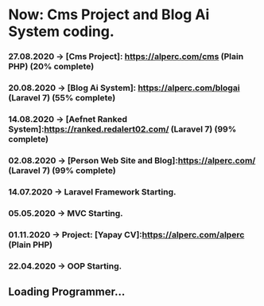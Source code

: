 # Now: Cms Project and Blog Ai System coding.

### 27.08.2020 -> [Cms Project]: https://alperc.com/cms (Plain PHP) (20% complete)
### 20.08.2020 -> [Blog Ai System]: https://alperc.com/blogai (Laravel 7) (55% complete)
### 14.08.2020 -> [Aefnet Ranked System]:https://ranked.redalert02.com/ (Laravel 7) (99% complete)
### 02.08.2020 -> [Person Web Site and Blog]:https://alperc.com/ (Laravel 7) (99% complete)
### 14.07.2020 -> Laravel Framework Starting.
### 05.05.2020 -> MVC Starting.
### 01.11.2020 -> Project: [Yapay CV]:https://alperc.com/alperc (Plain PHP)
### 22.04.2020 -> OOP Starting.
## Loading Programmer...
